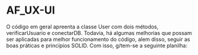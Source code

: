 # AF_UX-UI

O código em geral apreenta a classe User com dois métodos, verificarUsuario e conectarDB. Todavia, há algumas melhorias que possam ser aplicadas para melhor funcionamento do código, alem disso, seguir as boas práticas e princípios SOLID.
Com isso, g/tem-se a seguinte planilha:
